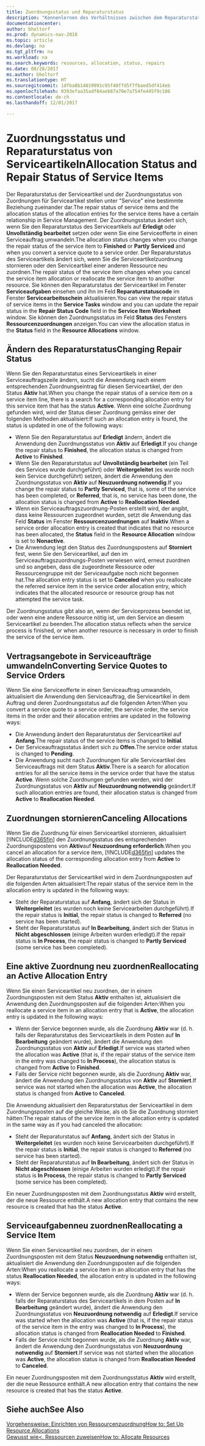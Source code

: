```yaml
---
title: Zuordnungsstatus und Reparaturstatus
description: "Kennenlernen des Verhältnisses zwischen dem Reparaturstatus der Serviceartikel und dem Zuordnungsstatus von Zuordnungen."
documentationcenter: 
author: bholtorf
ms.prod: dynamics-nav-2018
ms.topic: article
ms.devlang: na
ms.tgt_pltfrm: na
ms.workload: na
ms.search.keywords: resources, allocation, status, repairs
ms.date: 08/28/2017
ms.author: bholtorf
ms.translationtype: HT
ms.sourcegitcommit: 1dfba8b14019991c95f40ffd5f7fbaed5df414eb
ms.openlocfilehash: 0393efaa35adf84aeb87a70e7a754fe445f9c186
ms.contentlocale: de-ch
ms.lasthandoff: 12/01/2017

---
```

# <a name="allocation-status-and-repair-status-of-service-items"></a><span data-ttu-id="1b6b3-103">Zuordnungsstatus und Reparaturstatus von Serviceartikeln</span><span class="sxs-lookup"><span data-stu-id="1b6b3-103">Allocation Status and Repair Status of Service Items</span></span>
<span data-ttu-id="1b6b3-104">Der Reparaturstatus der Serviceartikel und der Zuordnungsstatus von Zuordnungen für Serviceartikel stellen unter "Service" eine bestimmte Beziehung zueinander dar.</span><span class="sxs-lookup"><span data-stu-id="1b6b3-104">The repair status of service items and the allocation status of the allocation entries for the service items have a certain relationship in Service Management.</span></span> <span data-ttu-id="1b6b3-105">Der Zuordnungsstatus ändert sich, wenn Sie den Reparaturstatus des Serviceartikels auf **Erledigt** oder **Unvollständig bearbeitet** setzen oder wenn Sie eine Serviceofferte in einen Serviceauftrag umwandeln.</span><span class="sxs-lookup"><span data-stu-id="1b6b3-105">The allocation status changes when you change the repair status of the service item to **Finished** or **Partly Serviced** and when you convert a service quote to a service order.</span></span> <span data-ttu-id="1b6b3-106">Der Reparaturstatus des Serviceartikels ändert sich, wenn Sie die Serviceartikelzuordnung stornieren oder den Serviceartikel einer anderen Ressource neu zuordnen.</span><span class="sxs-lookup"><span data-stu-id="1b6b3-106">The repair status of the service item changes when you cancel the service item allocation or reallocate the service item to another resource.</span></span> <span data-ttu-id="1b6b3-107">Sie können den Reparaturstatus der Serviceartikel im Fenster **Serviceaufgaben** einsehen und ihn im Feld **Reparaturstatuscode** im Fenster **Servicearbeitsschein** aktualisieren.</span><span class="sxs-lookup"><span data-stu-id="1b6b3-107">You can view the repair status of service items in the **Service Tasks** window and you can update the repair status in the **Repair Status Code** field in the **Service Item Worksheet** window.</span></span> <span data-ttu-id="1b6b3-108">Sie können den Zuordnungsstatus im Feld **Status** des Fensters **Ressourcenzuordnungen** anzeigen.</span><span class="sxs-lookup"><span data-stu-id="1b6b3-108">You can view the allocation status in the **Status** field in the **Resource Allocations** window.</span></span>  
  
## <a name="changing-repair-status"></a><span data-ttu-id="1b6b3-109">Ändern des Reparaturstatus</span><span class="sxs-lookup"><span data-stu-id="1b6b3-109">Changing Repair Status</span></span>  
<span data-ttu-id="1b6b3-110">Wenn Sie den Reparaturstatus eines Serviceartikels in einer Serviceauftragszeile ändern, sucht die Anwendung nach einem entsprechenden Zuordnungseintrag für diesen Serviceartikel, der den Status **Aktiv** hat.</span><span class="sxs-lookup"><span data-stu-id="1b6b3-110">When you change the repair status of a service item on a service item line, there is a search for a corresponding allocation entry for this service item that has the status **Active**.</span></span> <span data-ttu-id="1b6b3-111">Wenn eine solche Zuordnung gefunden wird, wird der Status dieser Zuordnung gemäss einer der folgenden Methoden aktualisiert:</span><span class="sxs-lookup"><span data-stu-id="1b6b3-111">If such an allocation entry is found, the status is updated in one of the following ways:</span></span>  
  
* <span data-ttu-id="1b6b3-112">Wenn Sie den Reparaturstatus auf **Erledigt** ändern, ändert die Anwendung den Zuordnungsstatus von **Aktiv** auf **Erledigt**.</span><span class="sxs-lookup"><span data-stu-id="1b6b3-112">If you change the repair status to **Finished**, the allocation status is changed from **Active** to **Finished**.</span></span>  
* <span data-ttu-id="1b6b3-113">Wenn Sie den Reparaturstatus auf **Unvollständig bearbeitet** (ein Teil des Services wurde durchgeführt) oder **Weitergeleitet** (es wurde noch kein Service durchgeführt) setzen, ändert die Anwendung den Zuordnungsstatus von **Aktiv** auf **Neuzuordnung notwendig**.</span><span class="sxs-lookup"><span data-stu-id="1b6b3-113">If you change the repair status to **Partly Serviced**, that is, some of the service has been completed, or **Referred**, that is, no service has been done, the allocation status is changed from **Active** to **Reallocation Needed**.</span></span>  
* <span data-ttu-id="1b6b3-114">Wenn ein Serviceauftragszuordnung-Posten erstellt wird, der angibt, dass keine Ressourcen zugeordnet wurden, setzt die Anwendung das Feld **Status** im Fenster **Ressourcenzuordnungen** auf **Inaktiv**.</span><span class="sxs-lookup"><span data-stu-id="1b6b3-114">When a service order allocation entry is created that indicates that no resource has been allocated, the **Status** field in the **Resource Allocation** window is set to **Nonactive**.</span></span>  
* <span data-ttu-id="1b6b3-115">Die Anwendung legt den Status des Zuordnungspostens auf **Storniert** fest, wenn Sie den Serviceartikel, auf den im Serviceauftragszuordnungs-Posten verwiesen wird, erneut zuordnen und so angeben, dass die zugeordnete Ressource oder Ressourcengruppe mit der Serviceaufgabe noch nicht begonnen hat.</span><span class="sxs-lookup"><span data-stu-id="1b6b3-115">The allocation entry status is set to **Canceled** when you reallocate the referred service item in the service order allocation entry, which indicates that the allocated resource or resource group has not attempted the service task.</span></span>  
  
<span data-ttu-id="1b6b3-116">Der Zuordnungsstatus gibt also an, wenn der Serviceprozess beendet ist, oder wenn eine andere Ressource nötig ist, um den Service an diesem Serviceartikel zu beenden.</span><span class="sxs-lookup"><span data-stu-id="1b6b3-116">The allocation status reflects when the service process is finished, or when another resource is necessary in order to finish the service of the service item.</span></span>  
  
## <a name="converting-service-quotes-to-service-orders"></a><span data-ttu-id="1b6b3-117">Vertragsangebote in Serviceaufträge umwandeln</span><span class="sxs-lookup"><span data-stu-id="1b6b3-117">Converting Service Quotes to Service Orders</span></span>  
<span data-ttu-id="1b6b3-118">Wenn Sie eine Serviceofferte in einen Serviceauftrag umwandeln, aktualisiert die Anwendung den Serviceauftrag, die Serviceartikel in dem Auftrag und deren Zuordnungsstatus auf die folgenden Arten:</span><span class="sxs-lookup"><span data-stu-id="1b6b3-118">When you convert a service quote to a service order, the service order, the service items in the order and their allocation entries are updated in the following ways:</span></span>  
  
* <span data-ttu-id="1b6b3-119">Die Anwendung ändert den Reparaturstatus der Serviceartikel auf **Anfang**.</span><span class="sxs-lookup"><span data-stu-id="1b6b3-119">The repair status of the service items is changed to **Initial**.</span></span>  
* <span data-ttu-id="1b6b3-120">Der Serviceauftragsstatus ändert sich zu **Offen**.</span><span class="sxs-lookup"><span data-stu-id="1b6b3-120">The service order status is changed to **Pending**.</span></span>  
* <span data-ttu-id="1b6b3-121">Die Anwendung sucht nach Zuordnungen für alle Serviceartikel des Serviceauftrags mit dem Status **Aktiv**.</span><span class="sxs-lookup"><span data-stu-id="1b6b3-121">There is a search for allocation entries for all the service items in the service order that have the status **Active**.</span></span> <span data-ttu-id="1b6b3-122">Wenn solche Zuordnungen gefunden werden, wird der Zuordnungsstatus von **Aktiv** auf **Neuzuordnung notwendig** geändert.</span><span class="sxs-lookup"><span data-stu-id="1b6b3-122">If such allocation entries are found, their allocation status is changed from **Active** to **Reallocation Needed**.</span></span>  
  
## <a name="canceling-allocations"></a><span data-ttu-id="1b6b3-123">Zuordnungen stornieren</span><span class="sxs-lookup"><span data-stu-id="1b6b3-123">Canceling Allocations</span></span>  
<span data-ttu-id="1b6b3-124">Wenn Sie die Zuordnung für einen Serviceartikel stornieren, aktualisiert [!INCLUDE[d365fin](includes/d365fin_md.md)] den Zuordnungsstatus des entsprechenden Zuordnungspostens von **Aktiv**auf **Neuzuordnung erforderlich**.</span><span class="sxs-lookup"><span data-stu-id="1b6b3-124">When you cancel an allocation for a service item, [!INCLUDE[d365fin](includes/d365fin_md.md)] updates the allocation status of the corresponding allocation entry from **Active** to **Reallocation Needed**.</span></span>

<span data-ttu-id="1b6b3-125">Der Reparaturstatus der Serviceartikel wird in dem Zuordnungsposten auf die folgenden Arten aktualisiert:</span><span class="sxs-lookup"><span data-stu-id="1b6b3-125">The repair status of the service item in the allocation entry is updated in the following ways:</span></span>  
  
* <span data-ttu-id="1b6b3-126">Steht der Reparaturstatus auf **Anfang**, ändert sich der Status in **Weitergeleitet** (es wurden noch keine Servicearbeiten durchgeführt).</span><span class="sxs-lookup"><span data-stu-id="1b6b3-126">If the repair status is **Initial**, the repair status is changed to **Referred** (no service has been started).</span></span>  
* <span data-ttu-id="1b6b3-127">Steht der Reparaturstatus auf **In Bearbeitung**, ändert sich der Status in **Nicht abgeschlossen** (einige Arbeiten wurden erledigt).</span><span class="sxs-lookup"><span data-stu-id="1b6b3-127">If the repair status is **In Process**, the repair status is changed to **Partly Serviced** (some service has been completed).</span></span>  
  
## <a name="reallocating-an-active-allocation-entry"></a><span data-ttu-id="1b6b3-128">Eine aktive Zuordnung neu zuordnen</span><span class="sxs-lookup"><span data-stu-id="1b6b3-128">Reallocating an Active Allocation Entry</span></span>  
<span data-ttu-id="1b6b3-129">Wenn Sie einen Serviceartikel neu zuordnen, der in einem Zuordnungsposten mit dem Status **Aktiv** enthalten ist, aktualisiert die Anwendung den Zuordnungsposten auf die folgenden Arten:</span><span class="sxs-lookup"><span data-stu-id="1b6b3-129">When you reallocate a service item in an allocation entry that is **Active**, the allocation entry is updated in the following ways:</span></span>  
  
* <span data-ttu-id="1b6b3-130">Wenn der Service begonnen wurde, als die Zuordnung **Aktiv** war (d. h. falls der Reparaturstatus des Serviceartikels in dem Posten auf **In Bearbeitung** geändert wurde), ändert die Anwendung den Zuordnungsstatus von **Aktiv** auf **Erledigt**.</span><span class="sxs-lookup"><span data-stu-id="1b6b3-130">If service was started when the allocation was **Active** (that is, if the repair status of the service item in the entry was changed to **In Process**), the allocation status is changed from **Active** to **Finished**.</span></span>  
* <span data-ttu-id="1b6b3-131">Falls der Service nicht begonnen wurde, als die Zuordnung **Aktiv** war, ändert die Anwendung den Zuordnungsstatus von **Aktiv** auf **Storniert**.</span><span class="sxs-lookup"><span data-stu-id="1b6b3-131">If service was not started when the allocation was **Active**, the allocation status is changed from **Active** to **Canceled**.</span></span>  
  
<span data-ttu-id="1b6b3-132">Die Anwendung aktualisiert den Reparaturstatus der Serviceartikel in dem Zuordnungsposten auf die gleiche Weise, als ob Sie die Zuordnung storniert hätten:</span><span class="sxs-lookup"><span data-stu-id="1b6b3-132">The repair status of the service item in the allocation entry is updated in the same way as if you had canceled the allocation:</span></span>  
  
* <span data-ttu-id="1b6b3-133">Steht der Reparaturstatus auf **Anfang**, ändert sich der Status in **Weitergeleitet** (es wurden noch keine Servicearbeiten durchgeführt).</span><span class="sxs-lookup"><span data-stu-id="1b6b3-133">If the repair status is **Initial**, the repair status is changed to **Referred** (no service has been started).</span></span>  
* <span data-ttu-id="1b6b3-134">Steht der Reparaturstatus auf **In Bearbeitung**, ändert sich der Status in **Nicht abgeschlossen** (einige Arbeiten wurden erledigt).</span><span class="sxs-lookup"><span data-stu-id="1b6b3-134">If the repair status is **In Process**, the repair status is changed to **Partly Serviced** (some service has been completed).</span></span>  
  
<span data-ttu-id="1b6b3-135">Ein neuer Zuordnungsposten mit dem Zuordnungsstatus **Aktiv** wird erstellt, der die neue Ressource enthält.</span><span class="sxs-lookup"><span data-stu-id="1b6b3-135">A new allocation entry that contains the new resource is created that has the status **Active**.</span></span>  
  
## <a name="reallocating-a-service-item"></a><span data-ttu-id="1b6b3-136">Serviceaufgabenneu zuordnen</span><span class="sxs-lookup"><span data-stu-id="1b6b3-136">Reallocating a Service Item</span></span>  
<span data-ttu-id="1b6b3-137">Wenn Sie einen Serviceartikel neu zuordnen, der in einem Zuordnungsposten mit dem Status **Neuzuordnung notwendig** enthalten ist, aktualisiert die Anwendung den Zuordnungsposten auf die folgenden Arten:</span><span class="sxs-lookup"><span data-stu-id="1b6b3-137">When you reallocate a service item in an allocation entry that has the status **Reallocation Needed**, the allocation entry is updated in the following ways:</span></span>  
  
* <span data-ttu-id="1b6b3-138">Wenn der Service begonnen wurde, als die Zuordnung **Aktiv** war (d. h. falls der Reparaturstatus des Serviceartikels in dem Posten auf **In Bearbeitung** geändert wurde), ändert die Anwendung den Zuordnungsstatus von **Neuzuordnung notwendig** auf **Erledigt**.</span><span class="sxs-lookup"><span data-stu-id="1b6b3-138">If service was started when the allocation was **Active** (that is, if the repair status of the service item in the entry was changed to **In Process**), the allocation status is changed from **Reallocation Needed** to **Finished**.</span></span>  
* <span data-ttu-id="1b6b3-139">Falls der Service nicht begonnen wurde, als die Zuordnung **Aktiv** war, ändert die Anwendung den Zuordnungsstatus von **Neuzuordnung notwendig** auf **Storniert**.</span><span class="sxs-lookup"><span data-stu-id="1b6b3-139">If service was not started when the allocation was **Active**, the allocation status is changed from **Reallocation Needed** to **Canceled**.</span></span>  
  
<span data-ttu-id="1b6b3-140">Ein neuer Zuordnungsposten mit dem Zuordnungsstatus **Aktiv** wird erstellt, der die neue Ressource enthält.</span><span class="sxs-lookup"><span data-stu-id="1b6b3-140">A new allocation entry that contains the new resource is created that has the status **Active**.</span></span>  
  
## <a name="see-also"></a><span data-ttu-id="1b6b3-141">Siehe auch</span><span class="sxs-lookup"><span data-stu-id="1b6b3-141">See Also</span></span>  
[<span data-ttu-id="1b6b3-142">Vorgehensweise: Einrichten von Ressourcenzuordnung</span><span class="sxs-lookup"><span data-stu-id="1b6b3-142">How to: Set Up Resource Allocations</span></span>](service-how-setup-resource-allocation.md)  
[<span data-ttu-id="1b6b3-143">Gewusst wie<. Ressourcen zuweisen</span><span class="sxs-lookup"><span data-stu-id="1b6b3-143">How to: Allocate Resources</span></span>](service-how-to-allocate-resources.md)  


